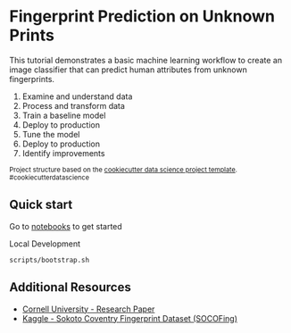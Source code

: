 # Fingerprint Prediction on Unknown Prints

This tutorial demonstrates a basic machine learning workflow to create an image classifier that can predict human attributes from unknown fingerprints.

1. Examine and understand data
1. Process and transform data
1. Train a baseline model
1. Deploy to production
1. Tune the model
1. Deploy to production
1. Identify improvements

<p><small>Project structure based on the <a target="_blank" href="https://drivendata.github.io/cookiecutter-data-science/">cookiecutter data science project template</a>. #cookiecutterdatascience</small></p>

## Quick start

Go to [notebooks](notebooks) to get started

Local Development

```
scripts/bootstrap.sh
```

## Additional Resources

- [Cornell University - Research Paper](https://arxiv.org/abs/1807.10609)
- [Kaggle - Sokoto Coventry Fingerprint Dataset (SOCOFing)](https://www.kaggle.com/datasets/ruizgara/socofing)
